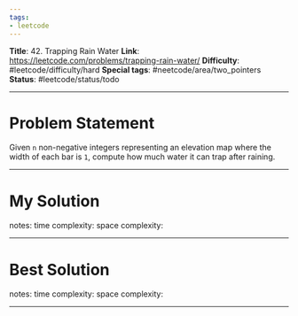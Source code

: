 ```yaml
---
tags:
- leetcode
---
```

**Title**: 42. Trapping Rain Water
**Link**: https://leetcode.com/problems/trapping-rain-water/
**Difficulty**: #leetcode/difficulty/hard
**Special tags**: #neetcode/area/two_pointers 
**Status**: #leetcode/status/todo 

---
# Problem Statement

Given `n` non-negative integers representing an elevation map where the width of each bar is `1`, compute how much water it can trap after raining.

---
# My Solution

notes: 
time complexity: 
space complexity: 

---
# Best Solution

notes: 
time complexity: 
space complexity: 

---

